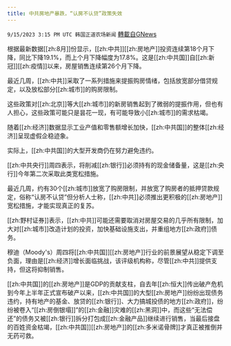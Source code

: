 ```yaml
---
title: 中共房地产暴跌，“认房不认贷”政策失效
---
```

`9/15/2023 3:15 PM UTC 韩国正道农场新闻` [轉載自GNews](https://gnews.org/articles/1695717)


根据最新数据[[zh:8月]]份显示，[[zh:中共]][[zh:房地产]]投资连续第18个月下降，同比下降19.1%，而上个月下降幅度为17.8%。这是[[zh:中共国]]自[[zh:新冠]][[zh:疫情]]以来，房屋销售连续第26个月下降。

最近几周，[[zh:中共]]采取了一系列措施来提振购房情绪，包括放宽部分借贷规定，以及放松部分[[zh:城市]]的购房限制。

  

这些政策对[[zh:北京]]等大[[zh:城市]]的新房销售起到了微弱的提振作用，但也有人担心，这些政策可能只是昙花一现，有可能导致小[[zh:城市]]的需求枯竭。

随着[[zh:经济]]数据显示工业产值和零售额增长加快，[[zh:中共国]]的整体[[zh:经济]]呈现虚假企稳迹象。

实际上，[[zh:中共国]]的大型开发商仍在努力避免违约。

  

  

[[zh:中共央行]]周四表示，将削减[[zh:银行]]必须持有的现金储备量，这是[[zh:央行]]今年第二次采取此类宽松措施。

  

最近几周，约有30个[[zh:城市]]放宽了购房限制，并放宽了购房者的抵押贷款规定，俗称“认房不认贷”但分析人士称，[[zh:中共]]必须推出更积极的[[zh:房地产]]宽松措施，才能实现真正的复苏。

[[zh:野村证券]]表示，[[zh:中共]]可能还需要取消对房屋交易的几乎所有限制，加大对[[zh:城市]]改造计划的投资，加快基础设施支出，并重组地方[[zh:政府]]债务。

  

穆迪（Moody's）周四将[[zh:中共国]][[zh:房地产]]行业的前景展望从稳定下调至负面，理由是[[zh:经济]]增长面临挑战，该评级机构称，尽管[[zh:中共]]提供支持，但这将抑制销售。

  

[[zh:中共国]]的[[zh:房地产]]是GDP的贡献支柱，自去年[[zh:恒大]]传出破产危机到今年上半年正式宣布破产以来，[[zh:中共国]]的大型[[zh:房地产]]纷纷出现债务违约，持有地产的基金、放贷的[[zh:银行]]、大力搞城投债的地方[[zh:政府]]，纷纷被卷入“[[zh:房倒银塌]]”的[[zh:金融]]灾难的[[zh:黑洞]]中，而这些“无法偿还”的债务又被[[zh:银行]]拆分打包成[[zh:金融产品]]继续进行销售，当最后接盘的百姓资金枯竭，[[zh:中共国]][[zh:房地产]]的[[zh:多米诺骨牌]]才真正被推倒并无药可救。
